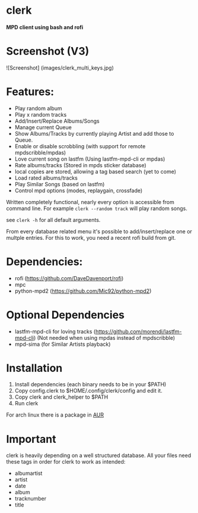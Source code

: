 # clerk
#### MPD client using bash and rofi

# Screenshot (V3)
![Screenshot]
(images/clerk_multi_keys.jpg)

# Features:

* Play random album
* Play x random tracks
* Add/Insert/Replace Albums/Songs
* Manage current Queue
* Show Albums/Tracks by currently playing Artist and add those to Queue.
* Enable or disable scrobbling (with support for remote mpdscribble/mpdas)
* Love current song on lastfm (Using lastfm-mpd-cli or mpdas)
* Rate albums/tracks (Stored in mpds sticker database)
 * local copies are stored, allowing a tag based search (yet to come)
* Load rated albums/tracks
* Play Similar Songs (based on lastfm)
* Control mpd options (modes, replaygain, crossfade)

Written completely functional, nearly every option is accessible
from command line.
For example `clerk --random track` will play random songs.

see `clerk -h` for all default arguments.

From every database related menu it's possible to add/insert/replace one or multple entries.
For this to work, you need a recent rofi build from git.

# Dependencies:

* rofi (https://github.com/DaveDavenport/rofi)
* mpc
* python-mpd2 (https://github.com/Mic92/python-mpd2)

# Optional Dependencies

* lastfm-mpd-cli for loving tracks (https://github.com/morendi/lastfm-mpd-cli)
  (Not needed when using mpdas instead of mpdscribble)
* mpd-sima (for Similar Artists playback)

# Installation

1. Install dependencies (each binary needs to be in your $PATH)
2. Copy config.clerk to $HOME/.config/clerk/config and edit it.
3. Copy clerk and clerk_helper to $PATH
4. Run clerk

For arch linux there is a package in [AUR](https://aur.archlinux.org/packages/clerk-git/)

# Important

clerk is heavily depending on a well structured database.
All your files need these tags in order for clerk to work as intended:
* albumartist
* artist
* date
* album
* tracknumber
* title

